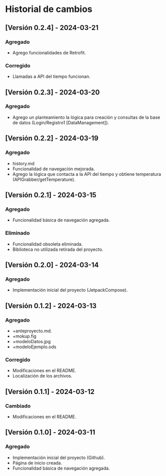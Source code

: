 # Historial de cambios

## [Versión 0.2.4] - 2024-03-21

### Agregado
- Agrego funcionalidades de Retrofit.

### Corregido
- Llamadas a API del tiempo funcionan.


## [Versión 0.2.3] - 2024-03-20

### Agregado
- Agrego un planteamiento la lógica para creación y consultas de la base de datos (Login/Registro1 [DataManagement]).


## [Versión 0.2.2] - 2024-03-19

### Agregado
- history.md
- Funcionalidad de navegación mejorada.
- Agrego la lógica que contacta a la API del tiempo y obtiene temperatura (APIGrabber/getTemperature).


## [Versión 0.2.1] - 2024-03-15

### Agregado
- Funcionalidad básica de navegación agregada.

### Eliminado
- Funcionalidad obsoleta eliminada.
- Biblioteca no utilizada retirada del proyecto.


## [Versión 0.2.0] - 2024-03-14

### Agregado
- Implementación inicial del proyecto (JetpackCompose).


## [Versión 0.1.2] - 2024-03-13

### Agregado
- +anteproyecto.md.
- +mokup.fig
- +modeloDatos.jpg
- +modeloEjemplo.ods

### Corregido
- Modificaciones en el README.
- Localización de los archivos.


## [Versión 0.1.1] - 2024-03-12

### Cambiado
- Modificaciones en el README.


## [Versión 0.1.0] - 2024-03-11

### Agregado
- Implementación inicial del proyecto (Github).
- Página de inicio creada.
- Funcionalidad básica de navegación agregada.
